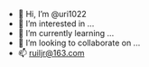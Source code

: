 - 👋 Hi, I’m @uri1022
- 👀 I’m interested in ...
- 🌱 I’m currently learning ...
- 💞️ I’m looking to collaborate on ...
- 📫 ruiljr@163.com

<!---
uri1022/uri1022 is a ✨ special ✨ repository because its `README.md` (this file) appears on your GitHub profile.
You can click the Preview link to take a look at your changes.
--->
